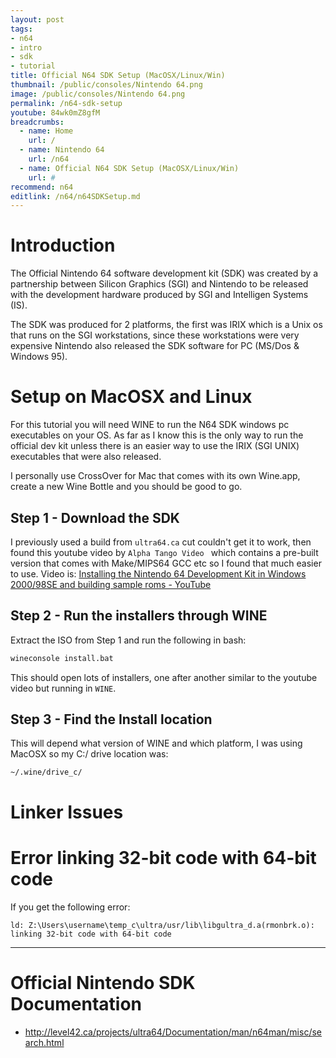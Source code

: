 ```yaml
---
layout: post
tags: 
- n64
- intro
- sdk
- tutorial
title: Official N64 SDK Setup (MacOSX/Linux/Win)
thumbnail: /public/consoles/Nintendo 64.png
image: /public/consoles/Nintendo 64.png
permalink: /n64-sdk-setup
youtube: 84wk0mZ8gfM
breadcrumbs:
  - name: Home
    url: /
  - name: Nintendo 64
    url: /n64
  - name: Official N64 SDK Setup (MacOSX/Linux/Win)
    url: #
recommend: n64
editlink: /n64/n64SDKSetup.md
---
```


# Introduction
The Official Nintendo 64 software development kit (SDK) was created by a partnership between Silicon Graphics (SGI) and Nintendo to be released with the development hardware produced by SGI and Intelligen Systems (IS).

The SDK was produced for 2 platforms, the first was IRIX which is a Unix os that runs on the SGI workstations, since these workstations were very expensive Nintendo also released the SDK software for PC (MS/Dos & Windows 95). 

# Setup on MacOSX and Linux
For this tutorial you will need WINE to run the N64 SDK windows pc executables on your OS. As far as I know this is the only way to run the official dev  kit unless there is an easier way to use the IRIX (SGI UNIX) executables that were also released.

I personally use CrossOver for Mac that comes with its own Wine.app, create a new Wine Bottle and you should be good to go.

## Step 1 - Download the SDK
I previously used a build from `ultra64.ca` cut couldn't get it to work, then found this youtube video by `Alpha Tango Video
` which contains a pre-built version that comes with Make/MIPS64 GCC etc so I found that much easier to use. Video is: [Installing the Nintendo 64 Development Kit in Windows 2000/98SE and building sample roms - YouTube](https://www.youtube.com/watch?v=84wk0mZ8gfM)

## Step 2 - Run the installers through WINE
Extract the ISO from Step 1 and run the following in bash:
```bash
wineconsole install.bat
```

This should open lots of installers, one after another similar to the youtube video but running in `WINE`.

## Step 3 - Find the Install location
This will depend what version of WINE and which platform, I was using MacOSX so my C:/ drive location was:
```
~/.wine/drive_c/
```


# Linker Issues

# Error linking 32-bit code with 64-bit code
If you get the following error:
```
ld: Z:\Users\username\temp_c\ultra/usr/lib\libgultra_d.a(rmonbrk.o): linking 32-bit code with 64-bit code
```

---

# Official Nintendo SDK Documentation
* http://level42.ca/projects/ultra64/Documentation/man/n64man/misc/search.html 
